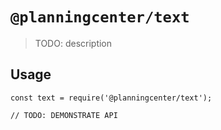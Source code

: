 # `@planningcenter/text`

> TODO: description

## Usage

```
const text = require('@planningcenter/text');

// TODO: DEMONSTRATE API
```
